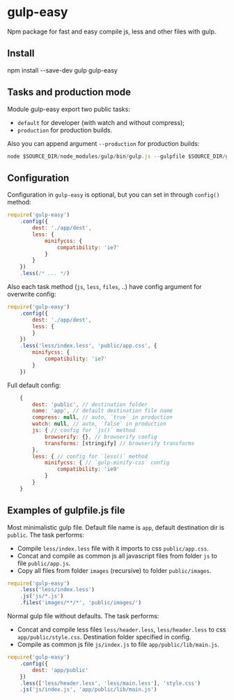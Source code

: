 # gulp-easy

Npm package for fast and easy compile js, less and other files with gulp.

## Install

npm install --save-dev gulp gulp-easy

## Tasks and production mode

Module gulp-easy export two public tasks:
* `default` for developer (with watch and without compress);
* `production` for production builds.

Also you can append argument `--production` for production builds:

```js
node $SOURCE_DIR/node_modules/gulp/bin/gulp.js --gulpfile $SOURCE_DIR/gulpfile.js --production
```

## Configuration

Configuration in `gulp-easy` is optional, but you can set in through `config()` method:

```js
require('gulp-easy')
    .config({
        dest: './app/dest',
        less: {
            minifycss: {
                compatibility: 'ie7'
            }
        }
    })
    .less(/* ... */)
```

Also each task method (`js`, `less`, `files`, ..) have config argument for overwrite config:

```js
require('gulp-easy')
    .config({
        dest: './app/dest',
        less: {
        }
    })
    .less('less/index.less', 'public/app.css', {
        minifycss: {
            compatibility: 'ie7'
        }
    })
```

Full default config:

```js
    {
        dest: 'public', // destination folder
        name: 'app', // default destination file name
        compress: null, // auto, `true` in production
        watch: null, // auto, `false` in production
        js: { // config for `js()` method
            browserify: {}, // browserify config
            transforms: [stringify] // browserify transforms
        },
        less: { // config for `less()` method
            minifycss: { // `gulp-minify-css` config
                compatibility: 'ie9'
            }
        }
    }
```

## Examples of gulpfile.js file

Most minimalistic gulp file. Default file name is `app`, default destination dir is `public`.
The task performs:
- Compile `less/index.less` file with it imports to css `public/app.css`.
- Concat and compile as common js all javascript files from folder `js` to file `public/app.js`.
- Copy all files from folder `images` (recursive) to folder `public/images`.

```js
require('gulp-easy')
    .less('less/index.less')
    .js('js/*.js')
    .files('images/**/*', 'public/images/')
```

Normal gulp file without defaults.
The task performs:
- Concat and compile less files `less/header.less`, `less/header.less` to css `app/public/style.css`. Destination folder specified in config.
- Compile as common js file `js/index.js` to file `app/public/lib/main.js`.

```js
require('gulp-easy')
    .config({
        dest: 'app/public'
    })
    .less(['less/header.less', 'less/main.less'], 'style.css')
    .js('js/index.js', 'app/public/lib/main.js')
```
